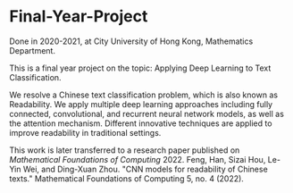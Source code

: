 # Final-Year-Project
Done in 2020-2021, at City University of Hong Kong, Mathematics Department.

This is a final year project on the topic: Applying Deep Learning to Text Classification.

We resolve a Chinese text classification problem, which is also known as Readability. We apply multiple deep learning approaches
including fully connected, convolutional, and recurrent neural network models, as well as the attention mechanism. Different innovative
techniques are applied to improve readability in traditional settings.

This work is later transferred to a research paper published on *Mathematical Foundations of Computing* 2022. Feng, Han, Sizai Hou, Le-Yin Wei, and Ding-Xuan Zhou. "CNN models for readability of Chinese texts." Mathematical Foundations of Computing 5, no. 4 (2022).
